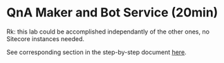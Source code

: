 # QnA Maker and Bot Service (20min)

Rk: this lab could be accomplished independantly of the other ones, no Sitecore instances needed.

See corresponding section in the step-by-step document [here](../Sitecore%20on%20Azure%20PaaS%20services%20-%20Hands-on%20Lab.pdf).